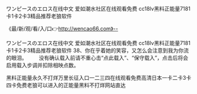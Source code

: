 ワンピースのエロス在线中文
爱如潮水社区在线观看免费
cc18lv黑料正能量7181
卡1卡2卡3精品推荐老狼软件


《最/新/观/看/入/口👉http://wencao66.com》--

ワンピースのエロス在线中文
爱如潮水社区在线观看免费
cc18lv黑料正能量7181
卡1卡2卡3精品推荐老狼软件
	38、你在乎着她的笑容，又怎么会注意到我为你流的眼泪。
　　没有确认载入前请不重心击“点此载入”、“保守载入”，点击后将会启用载入步调并扣除相映点数。





黑料正能量永久不打烊万里长征入口一二三四在线观看免费高清日本一卡二卡3卡四卡免费老狼可以进入的正能量黑料不打烊网站直达
